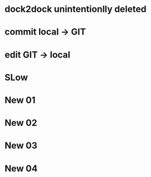 # dock2dock unintentionlly deleted
# commit local -> GIT
# edit GIT -> local
# SLow
# New 01
# New 02
# New 03
# New 04
